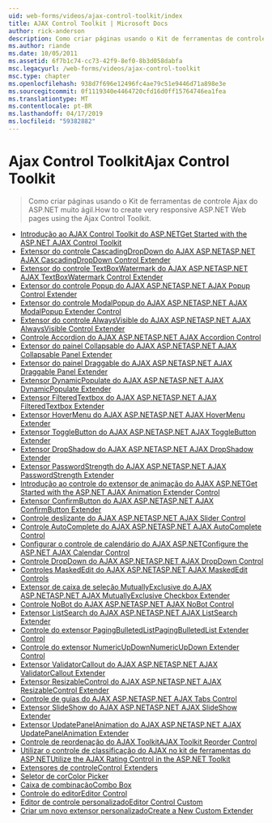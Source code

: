 ```yaml
---
uid: web-forms/videos/ajax-control-toolkit/index
title: AJAX Control Toolkit | Microsoft Docs
author: rick-anderson
description: Como criar páginas usando o Kit de ferramentas de controle Ajax do ASP.NET muito ágil.
ms.author: riande
ms.date: 10/05/2011
ms.assetid: 6f7b1c74-cc73-42f9-8ef0-8b3d058dabfa
msc.legacyurl: /web-forms/videos/ajax-control-toolkit
msc.type: chapter
ms.openlocfilehash: 938d7f696e12496fc4ae79c51e9446d71a898e3e
ms.sourcegitcommit: 0f1119340e4464720cfd16d0ff15764746ea1fea
ms.translationtype: MT
ms.contentlocale: pt-BR
ms.lasthandoff: 04/17/2019
ms.locfileid: "59382882"
---
```

# <a name="ajax-control-toolkit"></a><span data-ttu-id="de216-103">Ajax Control Toolkit</span><span class="sxs-lookup"><span data-stu-id="de216-103">Ajax Control Toolkit</span></span>

> <span data-ttu-id="de216-104">Como criar páginas usando o Kit de ferramentas de controle Ajax do ASP.NET muito ágil.</span><span class="sxs-lookup"><span data-stu-id="de216-104">How to create very responsive ASP.NET Web pages using the Ajax Control Toolkit.</span></span>


- [<span data-ttu-id="de216-105">Introdução ao AJAX Control Toolkit do ASP.NET</span><span class="sxs-lookup"><span data-stu-id="de216-105">Get Started with the ASP.NET AJAX Control Toolkit</span></span>](how-do-i-get-started-with-the-aspnet-ajax-control-toolkit.md)
- [<span data-ttu-id="de216-106">Extensor do controle CascadingDropDown do AJAX ASP.NET</span><span class="sxs-lookup"><span data-stu-id="de216-106">ASP.NET AJAX CascadingDropDown Control Extender</span></span>](how-do-i-use-the-aspnet-ajax-cascadingdropdown-control-extender.md)
- [<span data-ttu-id="de216-107">Extensor do controle TextBoxWatermark do AJAX ASP.NET</span><span class="sxs-lookup"><span data-stu-id="de216-107">ASP.NET AJAX TextBoxWatermark Control Extender</span></span>](how-do-i-use-the-aspnet-ajax-textboxwatermark-control-extender.md)
- [<span data-ttu-id="de216-108">Extensor do controle Popup do AJAX ASP.NET</span><span class="sxs-lookup"><span data-stu-id="de216-108">ASP.NET AJAX Popup Control Extender</span></span>](how-do-i-use-the-aspnet-ajax-popup-control-extender.md)
- [<span data-ttu-id="de216-109">Extensor do controle ModalPopup do AJAX ASP.NET</span><span class="sxs-lookup"><span data-stu-id="de216-109">ASP.NET AJAX ModalPopup Extender Control</span></span>](how-do-i-use-the-aspnet-ajax-modalpopup-extender-control.md)
- [<span data-ttu-id="de216-110">Extensor do controle AlwaysVisible do AJAX ASP.NET</span><span class="sxs-lookup"><span data-stu-id="de216-110">ASP.NET AJAX AlwaysVisible Control Extender</span></span>](how-do-i-use-the-aspnet-ajax-alwaysvisible-control-extender.md)
- [<span data-ttu-id="de216-111">Controle Accordion do AJAX ASP.NET</span><span class="sxs-lookup"><span data-stu-id="de216-111">ASP.NET AJAX Accordion Control</span></span>](how-do-i-use-the-aspnet-ajax-accordion-control.md)
- [<span data-ttu-id="de216-112">Extensor do painel Collapsable do AJAX ASP.NET</span><span class="sxs-lookup"><span data-stu-id="de216-112">ASP.NET AJAX Collapsable Panel Extender</span></span>](how-do-i-use-the-aspnet-ajax-collapsable-panel-extender.md)
- [<span data-ttu-id="de216-113">Extensor do painel Draggable do AJAX ASP.NET</span><span class="sxs-lookup"><span data-stu-id="de216-113">ASP.NET AJAX Draggable Panel Extender</span></span>](how-do-i-use-the-aspnet-ajax-draggable-panel-extender.md)
- [<span data-ttu-id="de216-114">Extensor DynamicPopulate do AJAX ASP.NET</span><span class="sxs-lookup"><span data-stu-id="de216-114">ASP.NET AJAX DynamicPopulate Extender</span></span>](how-do-i-use-the-aspnet-ajax-dynamicpopulate-extender.md)
- [<span data-ttu-id="de216-115">Extensor FilteredTextbox do AJAX ASP.NET</span><span class="sxs-lookup"><span data-stu-id="de216-115">ASP.NET AJAX FilteredTextbox Extender</span></span>](how-do-i-use-the-aspnet-ajax-filteredtextbox-extender.md)
- [<span data-ttu-id="de216-116">Extensor HoverMenu do AJAX ASP.NET</span><span class="sxs-lookup"><span data-stu-id="de216-116">ASP.NET AJAX HoverMenu Extender</span></span>](how-do-i-use-the-aspnet-ajax-hovermenu-extender.md)
- [<span data-ttu-id="de216-117">Extensor ToggleButton do AJAX ASP.NET</span><span class="sxs-lookup"><span data-stu-id="de216-117">ASP.NET AJAX ToggleButton Extender</span></span>](how-do-i-use-the-aspnet-ajax-togglebutton-extender.md)
- [<span data-ttu-id="de216-118">Extensor DropShadow do AJAX ASP.NET</span><span class="sxs-lookup"><span data-stu-id="de216-118">ASP.NET AJAX DropShadow Extender</span></span>](how-do-i-use-the-aspnet-ajax-dropshadow-extender.md)
- [<span data-ttu-id="de216-119">Extensor PasswordStrength do AJAX ASP.NET</span><span class="sxs-lookup"><span data-stu-id="de216-119">ASP.NET AJAX PasswordStrength Extender</span></span>](how-do-i-use-the-aspnet-ajax-passwordstrength-extender.md)
- [<span data-ttu-id="de216-120">Introdução ao controle do extensor de animação do AJAX ASP.NET</span><span class="sxs-lookup"><span data-stu-id="de216-120">Get Started with the ASP.NET AJAX Animation Extender Control</span></span>](how-do-i-get-started-with-the-aspnet-ajax-animation-extender-control.md)
- [<span data-ttu-id="de216-121">Extensor ConfirmButton do AJAX ASP.NET</span><span class="sxs-lookup"><span data-stu-id="de216-121">ASP.NET AJAX ConfirmButton Extender</span></span>](how-do-i-use-the-aspnet-ajax-confirmbutton-extender.md)
- [<span data-ttu-id="de216-122">Controle deslizante do AJAX ASP.NET</span><span class="sxs-lookup"><span data-stu-id="de216-122">ASP.NET AJAX Slider Control</span></span>](how-do-i-use-the-aspnet-ajax-slider-control.md)
- [<span data-ttu-id="de216-123">Controle AutoComplete do AJAX ASP.NET</span><span class="sxs-lookup"><span data-stu-id="de216-123">ASP.NET AJAX AutoComplete Control</span></span>](how-do-i-use-the-aspnet-ajax-autocomplete-control.md)
- [<span data-ttu-id="de216-124">Configurar o controle de calendário do AJAX ASP.NET</span><span class="sxs-lookup"><span data-stu-id="de216-124">Configure the ASP.NET AJAX Calendar Control</span></span>](how-do-i-configure-the-aspnet-ajax-calendar-control.md)
- [<span data-ttu-id="de216-125">Controle DropDown do AJAX ASP.NET</span><span class="sxs-lookup"><span data-stu-id="de216-125">ASP.NET AJAX DropDown Control</span></span>](how-do-i-use-the-aspnet-ajax-dropdown-control.md)
- [<span data-ttu-id="de216-126">Controles MaskedEdit do AJAX ASP.NET</span><span class="sxs-lookup"><span data-stu-id="de216-126">ASP.NET AJAX MaskedEdit Controls</span></span>](how-do-i-use-the-aspnet-ajax-maskededit-controls.md)
- [<span data-ttu-id="de216-127">Extensor de caixa de seleção MutuallyExclusive do AJAX ASP.NET</span><span class="sxs-lookup"><span data-stu-id="de216-127">ASP.NET AJAX MutuallyExclusive Checkbox Extender</span></span>](how-do-i-use-the-aspnet-ajax-mutuallyexclusive-checkbox-extender.md)
- [<span data-ttu-id="de216-128">Controle NoBot do AJAX ASP.NET</span><span class="sxs-lookup"><span data-stu-id="de216-128">ASP.NET AJAX NoBot Control</span></span>](how-do-i-use-the-aspnet-ajax-nobot-control.md)
- [<span data-ttu-id="de216-129">Extensor ListSearch do AJAX ASP.NET</span><span class="sxs-lookup"><span data-stu-id="de216-129">ASP.NET AJAX ListSearch Extender</span></span>](how-do-i-use-the-aspnet-ajax-listsearch-extender.md)
- [<span data-ttu-id="de216-130">Controle do extensor PagingBulletedList</span><span class="sxs-lookup"><span data-stu-id="de216-130">PagingBulletedList Extender Control</span></span>](how-do-i-use-the-pagingbulletedlist-extender-control.md)
- [<span data-ttu-id="de216-131">Controle do extensor NumericUpDown</span><span class="sxs-lookup"><span data-stu-id="de216-131">NumericUpDown Extender Control</span></span>](how-do-i-use-the-numericupdown-extender-control.md)
- [<span data-ttu-id="de216-132">Extensor ValidatorCallout do AJAX ASP.NET</span><span class="sxs-lookup"><span data-stu-id="de216-132">ASP.NET AJAX ValidatorCallout Extender</span></span>](how-do-i-use-the-aspnet-ajax-validatorcallout-extender.md)
- [<span data-ttu-id="de216-133">Extensor ResizableControl do AJAX ASP.NET</span><span class="sxs-lookup"><span data-stu-id="de216-133">ASP.NET AJAX ResizableControl Extender</span></span>](how-do-i-use-the-aspnet-ajax-resizablecontrol-extender.md)
- [<span data-ttu-id="de216-134">Controle de guias do AJAX ASP.NET</span><span class="sxs-lookup"><span data-stu-id="de216-134">ASP.NET AJAX Tabs Control</span></span>](how-do-i-use-the-aspnet-ajax-tabs-control.md)
- [<span data-ttu-id="de216-135">Extensor SlideShow do AJAX ASP.NET</span><span class="sxs-lookup"><span data-stu-id="de216-135">ASP.NET AJAX SlideShow Extender</span></span>](how-do-i-use-the-aspnet-ajax-slideshow-extender.md)
- [<span data-ttu-id="de216-136">Extensor UpdatePanelAnimation do AJAX ASP.NET</span><span class="sxs-lookup"><span data-stu-id="de216-136">ASP.NET AJAX UpdatePanelAnimation Extender</span></span>](how-do-i-use-the-aspnet-ajax-updatepanelanimation-extender.md)
- [<span data-ttu-id="de216-137">Controle de reordenação do AJAX Toolkit</span><span class="sxs-lookup"><span data-stu-id="de216-137">AJAX Toolkit Reorder Control</span></span>](how-do-i-the-ajax-toolkit-reorder-control.md)
- [<span data-ttu-id="de216-138">Utilizar o controle de classificação do AJAX no kit de ferramentas do ASP.NET</span><span class="sxs-lookup"><span data-stu-id="de216-138">Utilize the AJAX Rating Control in the ASP.NET Toolkit</span></span>](utilize-the-ajax-rating-control-in-the-aspnet-toolkit.md)
- [<span data-ttu-id="de216-139">Extensores de controle</span><span class="sxs-lookup"><span data-stu-id="de216-139">Control Extenders</span></span>](control-extenders.md)
- [<span data-ttu-id="de216-140">Seletor de cor</span><span class="sxs-lookup"><span data-stu-id="de216-140">Color Picker</span></span>](color-picker.md)
- [<span data-ttu-id="de216-141">Caixa de combinação</span><span class="sxs-lookup"><span data-stu-id="de216-141">Combo Box</span></span>](combo-box.md)
- [<span data-ttu-id="de216-142">Controle do editor</span><span class="sxs-lookup"><span data-stu-id="de216-142">Editor Control</span></span>](editor-control.md)
- [<span data-ttu-id="de216-143">Editor de controle personalizado</span><span class="sxs-lookup"><span data-stu-id="de216-143">Editor Control Custom</span></span>](editor-control-custom.md)
- [<span data-ttu-id="de216-144">Criar um novo extensor personalizado</span><span class="sxs-lookup"><span data-stu-id="de216-144">Create a New Custom Extender</span></span>](create-a-new-custom-extender.md)
